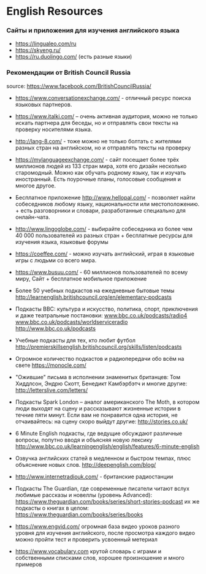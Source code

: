 # English Resources

### Сайты и приложения для изучения английского языка
- https://lingualeo.com/ru 
- https://skyeng.ru/
- https://ru.duolingo.com/ (есть разные языки)

### Рекомендации от British Council Russia
source: https://www.facebook.com/BritishCouncilRussia/



- https://www.conversationexchange.com/ - отличный ресурс поиска языковых партнеров.

- https://www.italki.com/ – очень активная аудитория, можно не только искать партнера для беседы, но и отправлять свои тексты на проверку носителями языка.

- http://lang-8.com/ - тоже можно не только болтать с жителями разных стран на английском, но и отправлять тексты на проверку 

- https://mylanguageexchange.com/ - сайт посещает более трёх миллионов людей из 133 стран мира, хотя его дизайн несколько старомодный. Можно как обучать родному языку, так и изучать иностранный. Есть поурочные планы, голосовые сообщения и многое другое. 

- Бесплатное приложение http://www.hellopal.com/ - позволяет найти собеседников любому языку, национальности или местоположению. + есть разговорники и словари, разработанные специально для онлайн-чата. 

- http://www.lingoglobe.com/ - выбирайте собеседника из более чем 40 000 пользователей из разных стран + бесплатные ресурсы для изучения языка, языковые форумы

- https://coeffee.com/ - можно изучать английский, играя в языковые игры с людьми со всего мира. 

- https://www.busuu.com/ - 60 миллионов пользователей по всему миру, Сайт + бесплатное мобильное приложение

- Более 50 учебных подкастов на ежедневные бытовые темы http://learnenglish.britishcouncil.org/en/elementary-podcasts

- Подкасты BBC: культура и искусство, политика, спорт, приключения и даже театральные постановки: www.bbc.co.uk/podcasts/radio4 
www.bbc.co.uk/podcasts/worldserviceradio 
http://www.bbc.co.uk/podcasts 

- Учебные подкасты для тех, кто любит футбол http://premierskillsenglish.britishcouncil.org/skills/listen/podcasts

- Огромное количество подкастов и радиопередачи обо всём на свете https://monocle.com/

- "Ожившие" письма в исполнении знаменитых британцев: Том Хиддлсон, Эндрю Скотт, Бенедикт Камбэрбэтч и многие другие: http://letterslive.com/letters/

- Подкасты Spark London – аналог американского The Moth, в котором люди выходят на сцену и рассказывают жизненные истории в течние пяти минут. Если вам не понравится одна история, не отчаивайтесь: на сцену скоро выйдут другие: http://stories.co.uk/

- 6 Minute English подкасты, где ведущие обсуждают различные вопросы, попутно вводя и объясняя новую лексику http://www.bbc.co.uk/learningenglish/english/features/6-minute-english

- Озвучка английских статей в медленном и быстром темпах, плюс объяснение новых слов. http://deepenglish.com/blog/

- http://www.internetradiouk.com/ - британские радиостанции

- Подкасты The Guardian, где современные писатели читают вслух любимые рассказы и новеллы (уровень Advanced): https://www.theguardian.com/books/series/short-stories-podcast их же подкасты о книгах в целом: https://www.theguardian.com/books/series/books

- https://www.engvid.com/ огромная база видео уроков разного уровня для изучения английского, после просмотра каждого видео можно пройти тест и проверить усвоенный метериал

- https://www.vocabulary.com крутой словарь с играми и собственными списками слов, хорошее произношение и много примеров
